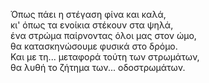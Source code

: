 Όπως πάει η στέγαση φίνα και καλά,<br>
κι' όπως τα ενοίκια στέκουν στα ψηλά,<br>
ένα στρώμα παίρνοντας όλοι μας στον ώμο,<br>
θα κατασκηνώσουμε φυσικά στο δρόμο.<br>
Και με τη... μεταφορά τούτη των στρωμάτων,<br>
θα λυθή το ζήτημα των... οδοστρωμάτων.
